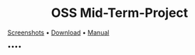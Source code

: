 # <div align="center"> OSS Mid-Term-Project </div>

[Screenshots](https://github.com/reane0809/Mid-Term-Project/wiki/Screenshots, "git link")
•
[Download](https://github.com/reane0809/Mid-Term-Project/releases/tag/1.0, "git link")
•
[Manual](https://github.com/reane0809/Mid-Term-Project/releases/tag/1.0, "git link")

••••
